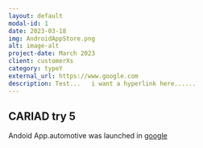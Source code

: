 ```yaml
---
layout: default
modal-id: 1
date: 2023-03-18
img: AndroidAppStore.png
alt: image-alt
project-date: March 2023
client: customerXs
category: typeY
external_url: https://www.google.com
description: Test...   i want a hyperlink here......
---
```


## CARIAD try 5

Andoid App.automotive was launched in 
[google](https://www.google.com)




